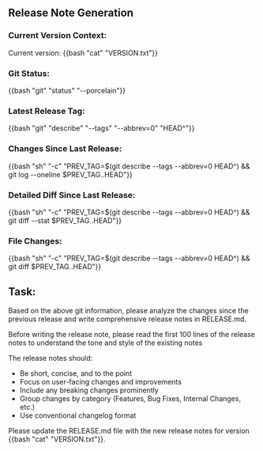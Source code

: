 ## Release Note Generation

### Current Version Context:
Current version: {{bash "cat" "VERSION.txt"}}

### Git Status:
{{bash "git" "status" "--porcelain"}}

### Latest Release Tag:
{{bash "git" "describe" "--tags" "--abbrev=0" "HEAD^"}}

### Changes Since Last Release:
{{bash "sh" "-c" "PREV_TAG=$(git describe --tags --abbrev=0 HEAD^) && git log --oneline $PREV_TAG..HEAD"}}

### Detailed Diff Since Last Release:
{{bash "sh" "-c" "PREV_TAG=$(git describe --tags --abbrev=0 HEAD^) && git diff --stat $PREV_TAG..HEAD"}}

### File Changes:
{{bash "sh" "-c" "PREV_TAG=$(git describe --tags --abbrev=0 HEAD^) && git diff $PREV_TAG..HEAD"}}

## Task:
Based on the above git information, please analyze the changes since the previous release and write comprehensive release notes in RELEASE.md.

Before writing the release note, please read the first 100 lines of the release notes to understand the tone and style of the existing notes

The release notes should:
- Be short, concise, and to the point
- Focus on user-facing changes and improvements
- Include any breaking changes prominently
- Group changes by category (Features, Bug Fixes, Internal Changes, etc.)
- Use conventional changelog format

Please update the RELEASE.md file with the new release notes for version {{bash "cat" "VERSION.txt"}}.
